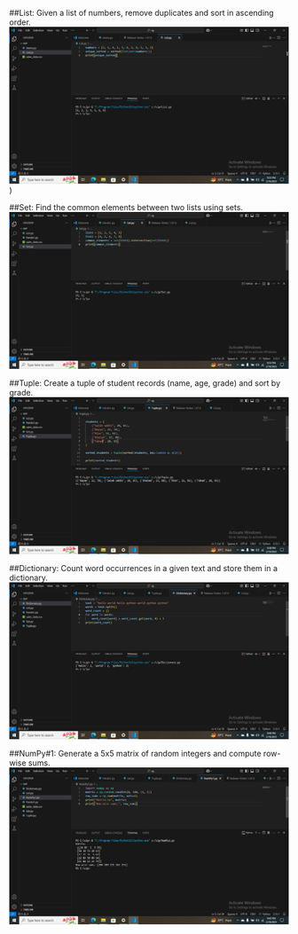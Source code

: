 ##List: Given a list of numbers, remove duplicates and sort in ascending order.
![](https://github.com/Azad-2025/Artificial-Intelligence/raw/main/CLP-02/ScreenShorts/Screenshot%20(51).png))

##Set: Find the common elements between two lists using sets.
![](https://github.com/Azad-2025/Artificial-Intelligence/raw/main/CLP-02/ScreenShorts/Screenshot%20(52).png)

##Tuple: Create a tuple of student records (name, age, grade) and sort by grade.
![](https://github.com/Azad-2025/Artificial-Intelligence/raw/main/CLP-02/ScreenShorts/Screenshot%20(53).png)

##Dictionary: Count word occurrences in a given text and store them in a dictionary.
![](https://github.com/Azad-2025/Artificial-Intelligence/raw/main/CLP-02/ScreenShorts/Screenshot%20(54).png)

##NumPy#1: Generate a 5x5 matrix of random integers and compute row-wise sums.
![](https://github.com/Azad-2025/Artificial-Intelligence/raw/main/CLP-02/ScreenShorts/Screenshot%20(55).png)
